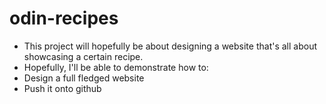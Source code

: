 # odin-recipes
- This project will hopefully be about designing a website that's all about showcasing a certain recipe.
- Hopefully, I'll be able to demonstrate how to:
 - Design a full fledged website
 - Push it onto github
